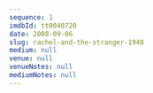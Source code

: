 ```yaml
---
sequence: 1
imdbId: tt0040720
date: 2008-09-06
slug: rachel-and-the-stranger-1948
medium: null
venue: null
venueNotes: null
mediumNotes: null
---
```



